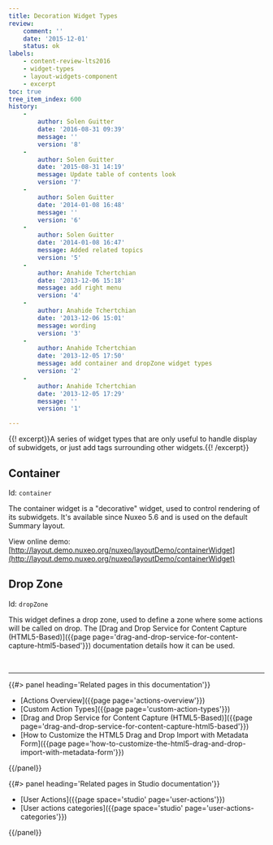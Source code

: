 ```yaml
---
title: Decoration Widget Types
review:
    comment: ''
    date: '2015-12-01'
    status: ok
labels:
    - content-review-lts2016
    - widget-types
    - layout-widgets-component
    - excerpt
toc: true
tree_item_index: 600
history:
    -
        author: Solen Guitter
        date: '2016-08-31 09:39'
        message: ''
        version: '8'
    -
        author: Solen Guitter
        date: '2015-08-31 14:19'
        message: Update table of contents look
        version: '7'
    -
        author: Solen Guitter
        date: '2014-01-08 16:48'
        message: ''
        version: '6'
    -
        author: Solen Guitter
        date: '2014-01-08 16:47'
        message: Added related topics
        version: '5'
    -
        author: Anahide Tchertchian
        date: '2013-12-06 15:18'
        message: add right menu
        version: '4'
    -
        author: Anahide Tchertchian
        date: '2013-12-06 15:01'
        message: wording
        version: '3'
    -
        author: Anahide Tchertchian
        date: '2013-12-05 17:50'
        message: add container and dropZone widget types
        version: '2'
    -
        author: Anahide Tchertchian
        date: '2013-12-05 17:29'
        message: ''
        version: '1'

---
```

{{! excerpt}}A series of widget types that are only useful to handle display of subwidgets, or just add tags surrounding other widgets.{{! /excerpt}}

## Container

Id: `container`

The container widget is a "decorative" widget, used to control rendering of its subwidgets. It's available since Nuxeo 5.6 and is used on the default Summary layout.

View online demo: [http://layout.demo.nuxeo.org/nuxeo/layoutDemo/containerWidget](http://layout.demo.nuxeo.org/nuxeo/layoutDemo/containerWidget)

## Drop Zone

Id: `dropZone`

This widget defines a drop zone, used to define a zone where some actions will be called on drop. The [Drag and Drop Service for Content Capture (HTML5-Based)]({{page page='drag-and-drop-service-for-content-capture-html5-based'}}) documentation details how it can be used.

&nbsp;

* * *

<div class="row" data-equalizer data-equalize-on="medium"><div class="column medium-6">{{#> panel heading='Related pages in this documentation'}}

*   [Actions Overview]({{page page='actions-overview'}})
*   [Custom Action Types]({{page page='custom-action-types'}})
*   [Drag and Drop Service for Content Capture (HTML5-Based)]({{page page='drag-and-drop-service-for-content-capture-html5-based'}})
*   [How to Customize the HTML5 Drag and Drop Import with Metadata Form]({{page page='how-to-customize-the-html5-drag-and-drop-import-with-metadata-form'}})

{{/panel}}</div><div class="column medium-6">{{#> panel heading='Related pages in Studio documentation'}}

*   [User Actions]({{page space='studio' page='user-actions'}})
*   [User actions categories]({{page space='studio' page='user-actions-categories'}})

{{/panel}}</div></div>
